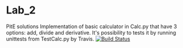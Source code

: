 # Lab_2
PitE solutions
Implementation of basic calculator in Calc.py that have 3 options: add, divide and derivative.
It's possibility to tests it by running unittests from TestCalc.py by Travis.
[![Build Status](https://travis-ci.org/katarzynalatos/Lab_2.svg?branch=master)](https://travis-ci.org/katarzynalatos/Lab_2)
